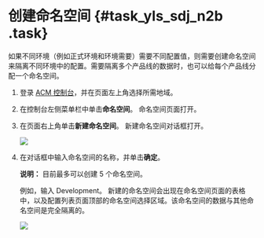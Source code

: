# 创建命名空间 {#task_yls_sdj_n2b .task}

如果不同环境（例如正式环境和环境需要）需要不同配置值，则需要创建命名空间来隔离不同环境中的配置。需要隔离多个产品线的数据时，也可以给每个产品线分配一个命名空间。

1.  登录 [ACM 控制台](https://acm.console.alibabacloud.com/)，并在页面左上角选择所需地域。 
2.  在控制台左侧菜单栏中单击**命名空间**。 命名空间页面打开。
3.  在页面右上角单击**新建命名空间**。 新建命名空间对话框打开。

    ![](http://aliware-images.oss-cn-hangzhou.aliyuncs.com/acms/ex_db_create_namespace.png)

4.  在对话框中输入命名空间的名称，并单击**确定**。 

    **说明：** 目前最多可以创建 5 个命名空间。

    例如，输入 Development。 新建的命名空间会出现在命名空间页面的表格中，以及配置列表页面顶部的命名空间选择区域。该命名空间的数据与其他命名空间是完全隔离的。

    ![](http://aliware-images.oss-cn-hangzhou.aliyuncs.com/acms/sc_namespaces.png)


